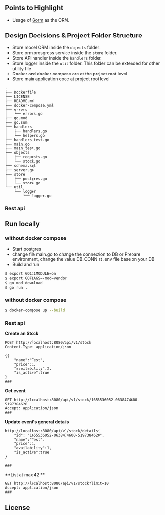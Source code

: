 ## Points to Highlight
- Usage of [Gorm](https://pkg.go.dev/gorm.io/gorm@v1.23.6) as the ORM.

## Design Decisions & Project Folder Structure
- Store model ORM inside the `objects` folder.
- Store orm prosgress service inside the `store` folder.
- Store API handler  inside the `handlers` folder.
- Store logger inside the `util` folder. This folder can be extended for other utility file
- Docker and docker compose are at the project root level
- Store main application code at project root level
```
.
├── Dockerfile
├── LICENSE
├── README.md
├── docker-compose.yml
├── errors
│   └── errors.go
├── go.mod
├── go.sum
├── handlers
│   ├── handlers.go
│   └── helpers.go
├── handlers_test.go
├── main.go
├── main_test.go
├── objects
│   ├── requests.go
│   └── stock.go
├── schema.sql
├── server.go
├── store
│   ├── postgres.go
│   └── store.go
└── util
    └── logger
        └── logger.go
```

### Rest api

## Run locally
### without docker compose
- Start postgres
- change file main.go to change the connection to DB or Prepare environment, change the value DB_CONN at .env file base on your DB  
- Build and run

```bash
$ export GO111MODULE=on
$ export GOFLAGS=-mod=vendor
$ go mod download
$ go run .
```
### without docker compose
```bash
$ docker-compose up --build
``` 

### Rest api

**Create an Stock**
```http request
POST http://localhost:8080/api/v1/stock
Content-Type: application/json

{{
    "name":"Test",
    "price":1,
    "availability":3,
    "is_active":true
}
###
```

**Get event**
```http request
GET http://localhost:8080/api/v1/stock/1655536052-0638474600-5197384620
Accept: application/json
###
```

**Update event's general details**
```http request
http://localhost:8080/api/v1/stock/details{
    "id": "1655536052-0638474600-5197384620",
    "name":"Test",
    "price":1,
    "availability":1,
    "is_active":true
}

###
```

**List at max 42 **
```http request
GET http://localhost:8080/api/v1/stock?limit=10
Accept: application/json
###
```
## License
 